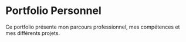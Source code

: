 # Portfolio Personnel

Ce portfolio présente mon parcours professionnel, mes compétences et mes différents projets.